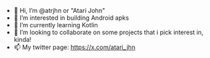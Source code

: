 - 👋 Hi, I’m @atrjhn or "Atari John"
- 👀 I’m interested in building Android apks
- 🌱 I’m currently learning Kotlin
- 💞️ I’m looking to collaborate on some projects that i pick interest in, kinda!
- 📫 My twitter page: https://x.com/atari_jhn 

<!---
atrjhn/atrjhn is a ✨ special ✨ repository because its `README.md` (this file) appears on your GitHub profile.
You can click the Preview link to take a look at your changes.
--->
